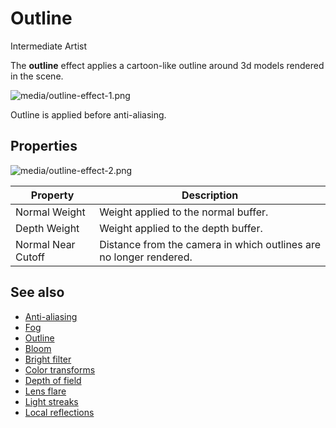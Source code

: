 # Outline

<span class="label label-doc-level">Intermediate</span>
<span class="label label-doc-audience">Artist</span>

The **outline** effect applies a cartoon-like outline around 3d models rendered in the scene.

![media/outline-effect-1.png](media/outline-effect-1.png) 

Outline is applied before anti-aliasing.

## Properties

![media/outline-effect-2.png](media/outline-effect-2.png) 

| Property       		| Description 
| --------------------- | ---- 
| Normal Weight  		| Weight applied to the normal buffer.    
| Depth Weight   		| Weight applied to the depth buffer.
| Normal Near Cutoff  	| Distance from the camera in which outlines are no longer rendered.

## See also

* [Anti-aliasing](anti-aliasing.md)
* [Fog](fog.md)
* [Outline](outline.md)
* [Bloom](bloom.md)
* [Bright filter](bright-filter.md)
* [Color transforms](color-transforms/index.md)
* [Depth of field](depth-of-field.md)
* [Lens flare](lens-flare.md)
* [Light streaks](light-streaks.md)
* [Local reflections](local-reflections.md)
